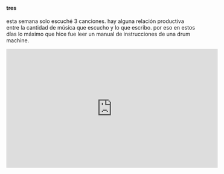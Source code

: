 #### tres
esta semana solo escuché 3 canciones. hay alguna relación productiva entre la cantidad de música que escucho y lo que escribo. por eso en estos días lo máximo que hice fue leer un manual de instrucciones de una drum machine.

<iframe width="560" height="315" src="https://www.youtube.com/embed/o6p8pnA0Vac?si=_-gdBOvFXdHTtiop" title="YouTube video player" frameborder="0" allow="accelerometer; autoplay; clipboard-write; encrypted-media; gyroscope; picture-in-picture; web-share" referrerpolicy="strict-origin-when-cross-origin"></iframe>